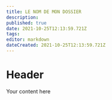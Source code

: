 ```yaml
---
title: LE NOM DE MON DOSSIER
description: 
published: true
date: 2021-10-25T12:13:59.721Z
tags: 
editor: markdown
dateCreated: 2021-10-25T12:13:59.721Z
---
```


# Header
Your content here